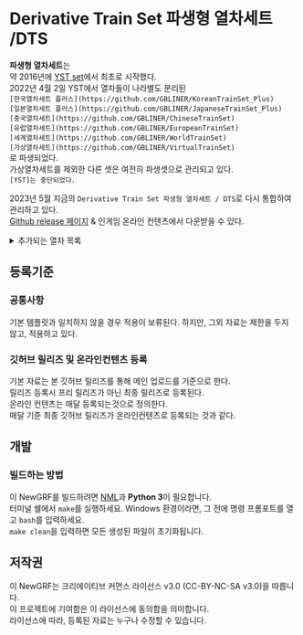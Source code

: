 # Derivative Train Set 파생형 열차세트 /DTS
**파생형 열차세트**는 <br>
약 2016년에 [YST set](https://github.com/evepoi/YST)에서 최초로 시작했다.<br>
2022년 4월 2일 YST에서 열차들이 나라별도 분리된 <br>
`[한국열차세트 플러스](https://github.com/GBLINER/KoreanTrainSet_Plus)`<br>
`[일본열차세트 플러스](https://github.com/GBLINER/JapaneseTrainSet_Plus)`<br>
`[중국열차세트](https://github.com/GBLINER/ChineseTrainSet)`<br>
`[유럽열차세트](https://github.com/GBLINER/EuropeanTrainSet)`<br>
`[세계열차세트](https://github.com/GBLINER/WorldTrainSet)`<br>
`[가상열차세트](https://github.com/GBLINER/VirtualTrainSet)`<br>
로 파생되었다.<br>
가상열차세트를 제외한 다른 셋은 여전히 파생셋으로 관리되고 있다.<br>
`[YST]는 중단되었다.`<br>

2023년 5월 지금의 `Derivative Train Set 파생형 열차세트 / DTS`로 다시 통합하여 관리하고 있다.<br>
[Github release 페이지](https://github.com/DTS-NewGRF/DTS/releases) & 인게임 온라인 컨텐츠에서 다운받을 수 있다.<br>
<details>
<summary>추가되는 열차 목록</summary>
![DTS](https://github.com/DTS-NewGRF/DTS/blob/minengallery/docs/DTS.png)
> <details>
<summary>기관차 및 동력차</summary>
<table>
    <th>열차ID</th>
    <th>열차이름</th>
    <th>릴리즈</th>
    <td><!-- 열차 ID 줄 -->
        <tr>2006</tr>
        <tr>2007</tr>
        <tr>2139</tr>
    </td>
    <td><!-- 열차이름 줄 -->
        <tr>[4량] 한국형 표준전동차 [DTS]</tr>
        <tr>[6량] 차세대전동차 [DTS]</tr>
        <tr>[2량] 한국철도공사 392000호대 전동차 [DTS]</tr>
    </td>
    <td><!-- 릴리즈 줄 -->
        <tr></tr>
        <tr></tr>
        <tr></tr>
    </td>
</table>

이하 편집중
[6량] AREX (공항철도) [DTS]
STR_MEL_150_4Car_NAME                                :[4량] MEL-150 [DTS]
STR_MEL_150_8Car_NAME                                :[8량] MEL-150 [DTS]
STR_MEL_150_10Car_NAME                               :[10량] MEL-150 [DTS]
STR_MEL_150_12Car_NAME                               :[12량] MEL-150 [DTS]
STR_CTX_F_10Car_NAME                                 :[10량] CTX 화물전용 [DTS]
STR_CTX_P_10Car_NAME                                 :[10량] CTX 승객전용 [DTS]
STR_DEL7600_NAME                                     :[단량] DEL7600 [DTS]
STR_E8600_NAME                                       :[단량] 8600호대 전기기관차 [DTS]
STR_EMU150_4Car_NAME                                 :[4량] 비츠로 [DTS]
STR_EMU150_6Car_NAME                                 :[6량] 비츠로 [DTS]
STR_EMU150_8Car_NAME                                 :[8량] 비츠로 [DTS]
STR_EMU150_DD_6Car_NAME                              :[6량] 비츠로 DD [DTS]
STR_EMU260_6Car_NAME                                 :[6량] EMU-260 [DTS]
STR_EMU260_DD_6Car_NAME                              :[6량] EMU-260 DD [DTS]
STR_EMU320_8Car_NAME                                 :[8량] EMU-320 [DTS]
STR_EMU320_DD_8Car_NAME                              :[8량] EMU-320 DD [DTS]
STR_GT26CW_NAME                                      :[단량] 7X00호대 디젤기관차 [DTS]
STR_GTX_8Car_NAME                                    :[8량] GTX [DTS]
STR_HEMU_430X_6Car_NAME                              :[6량] HEMU-430X [DTS]
STR_HEMU_430X_8Car_NAME                              :[8량] HEMU-430X [DTS]
STR_HSR_350X_7Car_NAME                               :[7량] HSR-350X [DTS]
STR_HSR_350X_14Car_NAME                              :[14량] HSR-350X [DTS]
STR_ICE_CW_8Car_NAME                                 :[8량] ITX-초월 [DTS]
STR_ITX_SM2_6Car_NAME                                :[6량] ITX-새마을 DD [DTS]
STR_KTX_SC_10Car_NAME                                :[10량] KTX-산천 [DTS]
STR_KTX_SC2_10Car_NAME                               :[10량] KTX-산천 DD [DTS]
STR_NRT2_4Car_NAME                                   :[4량] 누리로 DD [DTS]
STR_H2_WJ_2Car_NAME                                  :[2량] 우진산전 수소연료전지동차 [DTS]
STR_H2_WJ_4Car_NAME                                  :[4량] 우진산전 수소연료전지동차 [DTS]
STR_Travel_8500_NAME                                 :[단량] 8500호대 전기기관차 [DTS]
STR_TTX_6Car_NAME                                    :[6량] TTX [DTS]
STR_VHST_600X_8Car_NAME                              :[8량] VHST-600X [DTS]
STR_CRH1_8Car_NAME                                   :[8량] CRH1A [DTS]
STR_CRH1E_16Car_NAME                                 :[16량] CRH1E [DTS]
STR_CRH1A_A_8Car_NAME                                :[8량] CRH1A-A [DTS]
STR_CRH2_8Car_NAME                                   :[8량] CRH2A [DTS]
STR_CRH2_16Car_NAME                                  :[16량] CRH2B [DTS]
STR_CRH2C_8Car_NAME                                  :[8량] CRH2C [DTS]
STR_CRH3_8Car_NAME                                   :[8량] CRH3C [DTS]
STR_CRH380A_8Car_NAME                                :[8량] CRH380A [DTS]
STR_CRH380A_16Car_NAME                               :[16량] CRH380AL [DTS]
STR_CRH380AJ_8Car_NAME                               :[8량] CRH380AJ [DTS]
STR_CRH380B_8Car_NAME                                :[8량] CRH380B [DTS]
STR_CRH380B_16Car_NAME                               :[16량] CRH380BL [DTS]
STR_CRH380C_16Car_NAME                               :[16량] CRH380CL [DTS]
STR_CRH380D_8Car_NAME                                :[8량] CRH380D [DTS]
STR_CRH380D_16Car_NAME                               :[16량] CRH380D [DTS]
STR_CR400AF_8Car_NAME                                :[8량] CR400AF [DTS]
STR_CR400AF_16Car_NAME                               :[16량] CR400AF [DTS]
STR_CR400AF_17Car_NAME                               :[17량] CR400AF [DTS]
STR_CR400AF_Z_8Car_NAME                              :[8량] CR400AF-Z [DTS]
STR_CR400AF_Z_17Car_NAME                             :[17량] CR400AF-Z [DTS]
STR_CR400BF_8Car_NAME                                :[8량] CR400BF [DTS]
STR_CR400BF_16Car_NAME                               :[16량] CR400BF [DTS]
STR_CR400BF_17Car_NAME                               :[17량] CR400BF [DTS]
STR_CR400BF_C_8Car_NAME                              :[8량] CR400BF-C [DTS]
STR_CR400BF_Z_8Car_NAME                              :[8량] CR400BF-Z [DTS]
STR_CR400BF_Z_17Car_NAME                             :[17량] CR400BF-Z [DTS]
STR_HXD3C_NAME                                       :[단량] HXD3C [DTS]
STR_NJ2_NAME                                         :[단량] NJ2 [DTS]
STR_AGV_11Car_NAME                                   :[11량] AGV (이탈로) [DTS]
STR_BB15000_NAME                                     :[단량] SNCF BB15000 [DTS]
STR_Eurostar_E300_20Car_NAME                         :[20량] 유로스타 E300 [DTS]
STR_Eurostar_E320_16Car_NAME                         :[16량] 유로스타 E320 [DTS]
STR_ICE1_14Car_NAME                                  :[14량] ICE1 [DTS]
STR_ICE2_8Car_NAME                                   :[8량] ICE2 [DTS]
STR_ICE3_8Car_NAME                                   :[8량] ICE3 [DTS]
STR_ICE3V_8Car_NAME                                  :[8량] ICE3 (벨라로 D) [DTS]
STR_ICE4_7Car_NAME                                   :[7량] ICE4 [DTS]
STR_ICE4_12Car_NAME                                  :[12량] ICE4 [DTS]
STR_Renfe_S_100_10Car_NAME                           :[10량] 렌페 AVE S-100 [DTS]
STR_Renfe_S_102_14Car_NAME                           :[14량] 렌페 AVE S-102 [DTS]
STR_Renfe_S_103_8Car_NAME                            :[8량] 렌페 AVE S-103 [DTS]
STR_Renfe_S_130_13Car_NAME                           :[13량] 렌페 S-130 [DTS]
STR_TGV_Sud_Est_10Car_NAME                           :[10량] TGV 쉬드-에스트
STR_TGV_A_12Car_NAME                                 :[12량] TGV 아틀랑티크 [DTS]
STR_TGV_R_10Car_NAME                                 :[10량] TGV 레조 [DTS]
STR_TGV_Reseau_Duplex_10Car_NAME                     :[10량] TGV 레조 듀플렉스 [DTS]
STR_TGV_La_Poste_10Car_NAME                          :[10량] TGV 라포스트
STR_TGV_Duplex_10Car_NAME                            :[10량] TGV 듀플렉스 [DTS]
STR_TGV_Pos_10Car_NAME                               :[10량] TGV 포스 [DTS]
STR_TGV_M_10Car_NAME                                 :[10량] TGV M [DTS]
STR_Kse2_8Car_NAME                                   :[8량] 케이세이 AE형 2세대 [DTS]
STR_Shinkansen_0_12Car_NAME                          :[12량] 신칸센 0계 12량 [DTS]
STR_Shinkansen_0_16Car_NAME                          :[16량] 신칸센 0계 16량 [DTS]
STR_Shinkansen_500_8Car_NAME                         :[8량] 신칸센 500계 [DTS]
STR_Shinkansen_500_16Car_NAME                        :[16량] 신칸센 500계 [DTS]
STR_Shinkansen_700_8Car_NAME                         :[8량] 신칸센 700계 [DTS]
STR_Shinkansen_700_16Car_NAME                        :[16량] 신칸센 700계 [DTS]
STR_Shinkansen_800_6Car_NAME                         :[6량] 신칸센 800계 [DTS]
STR_Shinkansen_923_7Car_NAME                         :[7량] 신칸센 923형 (닥터 옐로우) [DTS]
STR_Shinkansen_E2_10Car_NAME                         :[10량] 신칸센 E2계 [DTS]
STR_Shinkansen_E5_H5_10Car_NAME                      :[10량] 신칸센 E5·H5계 [DTS]
STR_Shinkansen_E6_7Car_NAME                          :[7량] 신칸센 E6계 [DTS]
STR_Shinkansen_E7_W7_12Car_NAME                      :[12량] 신칸센 E7·W7계 [DTS]
STR_Shinkansen_E8_7Car_NAME                          :[7량] 신칸센 E8계 [DTS]
STR_Shinkansen_N700_8Car_NAME                        :[8량] 신칸센 N700계 [DTS]
STR_Shinkansen_N700_16Car_NAME                       :[16량] 신칸센 N700계 [DTS]
STR_Shinkansen_N700S_8Car_NAME                       :[8량] 신칸센 N700S계 [DTS]
STR_Shinkansen_N700S_16Car_NAME                      :[16량] 신칸센 N700S계 [DTS]
STR_HYEL_15_NAME                                     :[단량] HYEL-15 [DTS]
STR_HYEL_100_NAME                                    :[단량] HYEL-100 [DTS]
STR_HYEL_150_NAME                                    :[단량] HYEL-150 [DTS]
STR_HYEL_200_6Car_NAME                               :[6량] HYEL-200 [DTS]
STR_HYEL_300_8Car_NAME                               :[8량] HYEL-300 [DTS]
STR_HYEL_400_8Car_NAME                               :[8량] HYEL-400 [DTS]
STR_DFX_10Car_NAME                                   :[10량] DFX [DTS]
STR_NHSRCL_E5_10Car_NAME                             :[10량] NHSRCL E5 [DTS]
STR_NSW_TrainLink_D_4Car_NAME                        :[4량] NSW TrainLink D [DTS]
STR_NSW_TrainLink_D_6Car_NAME                        :[6량] NSW TrainLink D [DTS]
STR_THSR_700T_12Car_NAME                             :[12량] 타이완 고속철도 700T형 [DTS]
STR_Al_Boraq_10Car_NAME                              :[10량] 알 보라크 [DTS]
STR_Talgo_350_SRO_14Car_NAME                         :[14량] 탈고 350 SRO (하라마인 고속철도) [DTS]
STR_Avelia_Liberty_11Car_NAME                        :[11량] 아벨리아 리버티 [DTS]
STR_Glory_600_8Car_NAME                              :[8량] Glory 600 [DTS]
STR_HMX_8Car_NAME                                    :[8량] HMX [DTS]
STR_NKX_8Car_NAME                                    :[8량] NKX [DTS]

STR_Korail_392000_4Car_NAME                          :[4량] 한국철도공사 392000호대 전동차 [DTS]
STR_MTR_AD_Tranz_CAF_A_8Car_NAME                     :[8량] 홍콩 MTR AD Tranz CAF A형 [DTS]
STR_MTR_AC_Cammall_8Car_NAME                         :[8량] 홍콩 MTR 메트로카멜 교류형 전동차 [DTS]
STR_MTR_DC_Cammall_8Car_NAME                         :[8량] 홍콩 MTR 메트로카멜 직류형 전동차 [DTS]
STR_MTR_CNR_Changchun_8Car_NAME                      :[8량] 홍콩 MTR CNR 창춘 전동차 [DTS]
STR_MTR_CRRC_8Car_NAME                               :[8량] 홍콩 MTR CRRC 전동차 [DTS]
STR_MTR_Hyundai_Rotem_Mitsubishi_8Car_NAME           :[8량] 홍콩 MTR 현대로템 미쓰비시 전동차 [DTS]
STR_MTR_Hyundai_Rotem_R_8Car_NAME                    :[8량] 홍콩 MTR 현대로템 R형 전동차 [DTS]
STR_MTR_IKK_SP_1900_8Car_NAME                        :[8량] 홍콩 MTR IKK SP 1900 [DTS]
STR_Nishitetsu_1000_4Car_NAME                        :[4량] 니시테츠 1000형 [DTS]
STR_Nishitetsu_2000_6Car_NAME                        :[6량] 니시테츠 2000형 [DTS]
STR_Nishitetsu_3000_2Car_NAME                        :[2량] 니시테츠 3000형 [DTS]
STR_Nishitetsu_3000_3Car_NAME                        :[3량] 니시테츠 3000형 [DTS]
STR_Nishitetsu_3000_5Car_NAME                        :[5량] 니시테츠 3000형 [DTS]
STR_Nishitetsu_5000_3Car_NAME                        :[3량] 니시테츠 5000형 [DTS]
STR_Nishitetsu_5000_4Car_NAME                        :[4량] 니시테츠 5000형 [DTS]
STR_Nishitetsu_6000_3Car_NAME                        :[3량] 니시테츠 6000형 [DTS]
STR_Nishitetsu_6000_4Car_NAME                        :[4량] 니시테츠 6000형 [DTS]
STR_Nishitetsu_7000_2Car_NAME                        :[2량] 니시테츠 7000형 [DTS]
STR_Nishitetsu_8000_6Car_NAME                        :[6량] 니시테츠 8000형 [DTS]
STR_Nishitetsu_9000_2Car_NAME                        :[2량] 니시테츠 9000형 [DTS]
STR_Nishitetsu_9000_3Car_NAME                        :[3량] 니시테츠 9000형 [DTS]</p>
    </details>
    <details>
        <summary>객화차</summary>
        <p>STR_Eco_Rail_NAME                                    :[관광객차] 에코레일 [DTS]
STR_CY_GW_NAME                                       :[관광객차] 충북영동국악와인 [DTS]
STR_JA_a_NAME                                        :[관광객차] 정선아리랑 유람열차 [DTS]
STR_E_Train_NAME                                     :[관광객차] E-Train [DTS]
STR_Wine_Panax_NAME                                  :[관광객차] 와인인삼트레인 [DTS]
STR_Wine_Cinema_NAME                                 :[관광객차] 와인시네마트레인 [DTS]
STR_Lady_Bird_NAME                                   :[관광객차] 레이디버드 [DTS]
STR_S_Train_New_NAME                                 :[관광객차] S-Train 신도색 [DTS]
STR_A_Train_New_NAME                                 :[관광객차] A-Train 신도색 [DTS]
STR_G_Train_New_NAME                                 :[관광객차] G-Train 신도색 [DTS]
STR_KTS_SPASS_NAME                                   :[기관차연결] 한국 객차 차량 [DTS]
STR_Generatar_Car_NAME                               :[기관차연결] 한국 발전차 [DTS]
STR_Luggage_Car_NAME                                 :[기관차연결] 한국 수화물차 [DTS]
STR_CTS_SPASS_NAME                                   :[기관차연결] 중국 객차 차량 [DTS]
STR_CGeneratar_Car_NAME                              :[기관차연결] 중국 발전차 [DTS]
STR_CLuggage_Car_NAME                                :[기관차연결] 중국 수화물차 [DTS]
STR_ETS_SPASS_NAME                                   :[기관차연결] 유럽 객차 차량 [DTS]
STR_VTS_SPASS_NAME                                   :[기관차연결] 가상 객차 차량 [DTS]
STR_FLAT_1F_NAME                                     :[기관차연결] 평판화차 [DTS]
STR_FLAT_Tank_NAME                                   :[기관차연결] 평판유조 화차 [DTS]
STR_FLAT_2F_NAME                                     :[기관차연결] 평판화차 - 미국형 [DTS]
STR_KMetro_Pass_NAME                                 :[기관차연결] 한국형 지하철 차량 [DTS]
STR_EMU_Pass_NAME                                    :[기관차연결] EMU 객차 차량 [DTS]</p>
        </details>
    </details>
</details>

## 등록기준
### 공통사항
기본 템플릿과 일치하지 않을 경우 적용이 보류된다. 하지만, 그외 자료는 제한을 두지 않고, 적용하고 있다.

### 깃허브 릴리즈 및 온라인컨텐츠 등록
기본 자료는 본 깃허브 릴리즈를 통해 메인 업로드를 기준으로 한다. <br>
릴리즈 등록시 프리 릴리즈가 아닌 최종 릴리즈로 등록된다. <br>
온라인 컨텐츠는 매달 등록되는것으로 정의한다. <br>
매달 기준 최종 깃허브 릴리즈가 온라인컨텐츠로 등록되는 것과 같다. <br>

## 개발
### 빌드하는 방법
이 NewGRF를 빌드하려면 [NML](https://github.com/OpenTTD/nml)과 **Python 3**이 필요합니다. <br> 
터미널 쉘에서 ``make``를 실행하세요. Windows 환경이라면, 그 전에 명령 프롬포트를 열고 ``bash``를 입력하세요.  <br>
``make clean``을 입력하면 모든 생성된 파일이 초기화됩니다.

## 저작권
이 NewGRF는 크리에이티브 커먼스 라이선스 v3.0 (CC-BY-NC-SA v3.0)을 따릅니다. <br>
이 프로젝트에 기여함은 이 라이선스에 동의함을 의미합니다. <br>
라이선스에 따라, 등록된 자료는 누구나 수정할 수 있습니다.
